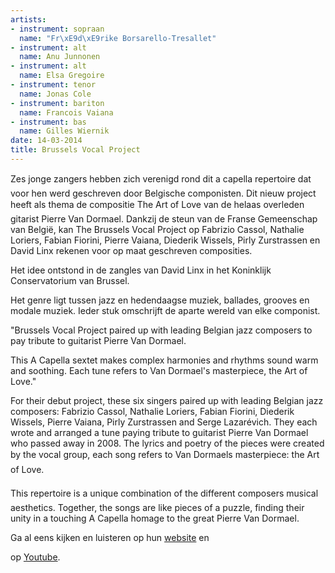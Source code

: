 ```yaml
---
artists:
- instrument: sopraan
  name: "Fr\xE9d\xE9rike Borsarello-Tresallet"
- instrument: alt
  name: Anu Junnonen
- instrument: alt
  name: Elsa Gregoire
- instrument: tenor
  name: Jonas Cole
- instrument: bariton
  name: Francois Vaiana
- instrument: bas
  name: Gilles Wiernik
date: 14-03-2014
title: Brussels Vocal Project
---
```

Zes jonge zangers hebben zich verenigd rond dit a capella repertoire dat voor hen werd geschreven 
door Belgische componisten. Dit nieuw project heeft als thema de compositie The Art of Love van de helaas 
overleden gitarist Pierre Van Dormael. Dankzij de steun van de Franse Gemeenschap van België, kan The 
Brussels Vocal Project op Fabrizio Cassol, Nathalie Loriers, Fabian Fiorini, Pierre Vaiana, Diederik Wissels, 
Pirly Zurstrassen en David Linx rekenen voor op maat geschreven composities. 

Het idee ontstond in de zangles van David Linx in het Koninklijk Conservatorium van Brussel. 

Het genre ligt tussen jazz en hedendaagse muziek, ballades, grooves en modale muziek. Ieder stuk omschrijft 
de aparte wereld van elke componist. 

"Brussels Vocal Project paired up with leading Belgian jazz composers to pay tribute to guitarist Pierre Van Dormael. 

This A Capella sextet makes complex harmonies and rhythms sound warm and soothing. Each tune refers to Van Dormael's masterpiece, 
the Art of Love." 

For their debut project, these six singers paired up with leading Belgian jazz composers: Fabrizio Cassol, Nathalie 
Loriers, Fabian Fiorini, Diederik Wissels, Pierre Vaiana, Pirly Zurstrassen and Serge Lazarévich. They each wrote 
and arranged a tune paying tribute to guitarist Pierre Van Dormael who passed away in 2008. The lyrics and poetry 
of the pieces were created by the vocal group, each song refers to Van 
Dormaels masterpiece: the Art of Love. 

This repertoire is a unique combination of the different composers musical aesthetics. Together, the songs are like 
pieces of a puzzle, finding their unity in a touching A Capella homage to the great Pierre Van Dormael.

Ga al eens kijken en luisteren op hun [website](http://brusselsvocalproject.com) en 

op [Youtube](http://www.youtube.com/watch?v=nAIplkxuj3o#t=11).